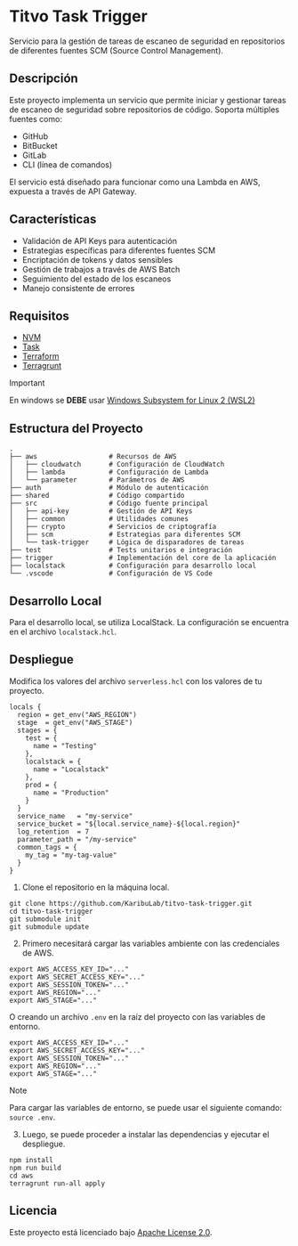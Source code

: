 # Titvo Task Trigger

Servicio para la gestión de tareas de escaneo de seguridad en repositorios de diferentes fuentes SCM (Source Control Management).

## Descripción

Este proyecto implementa un servicio que permite iniciar y gestionar tareas de escaneo de seguridad sobre repositorios de código. Soporta múltiples fuentes como:

- GitHub
- BitBucket
- GitLab
- CLI (línea de comandos)

El servicio está diseñado para funcionar como una Lambda en AWS, expuesta a través de API Gateway.

## Características

- Validación de API Keys para autenticación
- Estrategias específicas para diferentes fuentes SCM
- Encriptación de tokens y datos sensibles
- Gestión de trabajos a través de AWS Batch
- Seguimiento del estado de los escaneos
- Manejo consistente de errores

## Requisitos

- [NVM](https://github.com/nvm-sh/nvm)
- [Task](https://taskfile.dev/installation/)
- [Terraform](https://developer.hashicorp.com/terraform/install?product_intent=terraform)
- [Terragrunt](https://terragrunt.gruntwork.io/docs/getting-started/install/)

> [!IMPORTANT]
> En windows se **DEBE** usar [Windows Subsystem for Linux 2 (WSL2)](https://learn.microsoft.com/es-es/windows/wsl/install)

## Estructura del Proyecto

```shell
.
├── aws                  # Recursos de AWS
│   ├── cloudwatch       # Configuración de CloudWatch
│   ├── lambda           # Configuración de Lambda
│   └── parameter        # Parámetros de AWS
├── auth                 # Módulo de autenticación
├── shared               # Código compartido
├── src                  # Código fuente principal
│   ├── api-key          # Gestión de API Keys
│   ├── common           # Utilidades comunes
│   ├── crypto           # Servicios de criptografía
│   ├── scm              # Estrategias para diferentes SCM
│   └── task-trigger     # Lógica de disparadores de tareas
├── test                 # Tests unitarios e integración
├── trigger              # Implementación del core de la aplicación
├── localstack           # Configuración para desarrollo local
└── .vscode              # Configuración de VS Code
```

## Desarrollo Local

Para el desarrollo local, se utiliza LocalStack. La configuración se encuentra en el archivo `localstack.hcl`.

## Despliegue

Modifica los valores del archivo `serverless.hcl` con los valores de tu proyecto.

```hcl
locals {
  region = get_env("AWS_REGION")
  stage  = get_env("AWS_STAGE")
  stages = {
    test = {
      name = "Testing"
    },
    localstack = {
      name = "Localstack"
    },
    prod = {
      name = "Production"
    }
  }
  service_name   = "my-service"
  service_bucket = "${local.service_name}-${local.region}"
  log_retention  = 7
  parameter_path = "/my-service"
  common_tags = {
    my_tag = "my-tag-value"
  }
}
```

1. Clone el repositorio en la máquina local.

  ```shell
  git clone https://github.com/KaribuLab/titvo-task-trigger.git
  cd titvo-task-trigger
  git submodule init
  git submodule update
  ```

2. Primero necesitará cargar las variables ambiente con las credenciales de AWS.

  ```shell
  export AWS_ACCESS_KEY_ID="..."
  export AWS_SECRET_ACCESS_KEY="..."
  export AWS_SESSION_TOKEN="..."
  export AWS_REGION="..."
  export AWS_STAGE="..."
  ```

  O creando un archivo `.env` en la raíz del proyecto con las variables de entorno.

  ```shell
  export AWS_ACCESS_KEY_ID="..."
  export AWS_SECRET_ACCESS_KEY="..."
  export AWS_SESSION_TOKEN="..."
  export AWS_REGION="..."
  export AWS_STAGE="..."
  ```

  > [!NOTE]
  > Para cargar las variables de entorno, se puede usar el siguiente comando: `source .env`.

3. Luego, se puede proceder a instalar las dependencias y ejecutar el despliegue.

  ```shell
  npm install
  npm run build
  cd aws
  terragrunt run-all apply
  ```

## Licencia

Este proyecto está licenciado bajo [Apache License 2.0](LICENSE).
